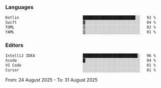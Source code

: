 <!--START_SECTION:waka-->
### Languages
```txt
Kotlin                            ███████████████████████░░   92 %
Swift                             ▓░░░░░░░░░░░░░░░░░░░░░░░░   04 %
TOML                              ▒░░░░░░░░░░░░░░░░░░░░░░░░   02 %
YAML                              ▒░░░░░░░░░░░░░░░░░░░░░░░░   01 %
```

### Editors
```txt
IntelliJ IDEA                     ████████████████████████░   96 %
Xcode                             █░░░░░░░░░░░░░░░░░░░░░░░░   04 %
VS Code                           ░░░░░░░░░░░░░░░░░░░░░░░░░   01 %
Cursor                            ░░░░░░░░░░░░░░░░░░░░░░░░░   01 %
```

From: 24 August 2025 - To: 31 August 2025
<!--END_SECTION:waka-->
